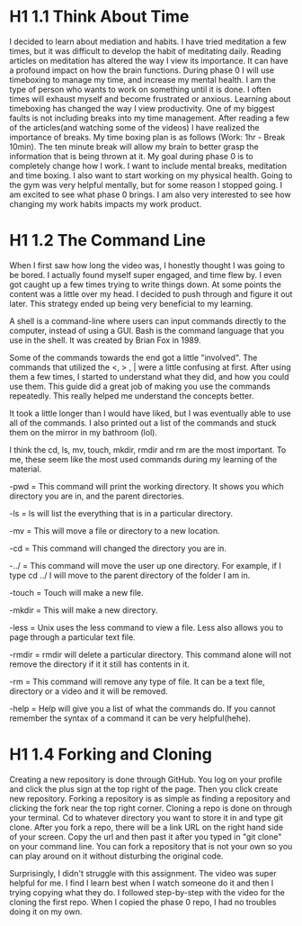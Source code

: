 # H1 1.1 Think About Time

I decided to learn about mediation and habits. I have tried meditation a few times, but it was difficult to develop the habit of meditating daily. Reading articles on meditation has altered the way I view its importance. It can have a profound impact on how the brain functions.  During phase 0 I will use timeboxing to manage my time, and increase my mental health. I am the type of person who wants to work on something until it is done. I often times will exhaust myself and become frustrated or anxious. Learning about timeboxing has changed the way I view productivity. One of my biggest faults is not including breaks into my time management. After reading a few of the articles(and watching some of the videos) I have realized the importance of breaks. My time boxing plan is as follows (Work: 1hr - Break 10min). The ten minute break will allow my brain to better grasp the information that is being thrown at it.  My goal during phase 0 is to completely change how I work. I want to include mental breaks, meditation and time boxing. I also want to start working on my physical health.  Going to the gym was very helpful mentally, but for some reason I stopped going. I am excited to see what phase 0 brings. I am also very interested to see how changing my work habits impacts my work product.



# H1 1.2 The Command Line

When I first saw how long the video was, I honestly thought I was going to be bored. I actually found myself super engaged, and time flew by. I even got caught up a few times trying to write things down. At some points the content was a little over my head. I decided to push through and figure it out later. This strategy ended up being very beneficial to my learning.

A shell is a command-line where users can input commands directly to the computer, instead of using a GUI. Bash is the command language that you use in the shell. It was created by Brian Fox in 1989.

Some of the commands towards the end got a little "involved". The commands that utilized the <, > , | were a little confusing at first. After using them a few times, I started to understand what they did, and how you could use them. This guide did a great job of making you use the commands repeatedly. This really helped me understand the concepts better.

It took a little longer than I would have liked, but I was eventually able to use all of the commands. I also printed out a list of the commands and stuck them on the mirror in my bathroom (lol).

I think the cd, ls, mv, touch, mkdir, rmdir and rm are the most important. To me, these seem like the most used commands during my learning of the material.

-pwd = This command will print the working directory. It shows you which directory you are in, and the parent directories.

-ls = ls will list the everything that is in a particular directory.

-mv = This will move a file or directory to a new location.

-cd = This command will changed the directory you are in.

-../ = This command will move the user up one directory. For example, if I type cd ../ I will move to the parent directory of the folder I am in.

-touch = Touch will make a new file.

-mkdir = This will make a new directory.

-less = Unix uses the less command to view a file. Less also allows you to page through a particular text file.

-rmdir = rmdir will delete a particular directory. This command alone will not remove the directory if it it still has contents in it.

-rm = This command will remove any type of file. It can be a text file, directory or a video and it will be removed.

-help = Help will give you a list of what the commands do. If you cannot remember the syntax of a command it can be very helpful(hehe).



# H1 1.4 Forking and Cloning

Creating a new repository is done through GitHub. You log on your profile and click the plus sign at the top right of the page. Then you click create new repository. Forking a repository is as simple as finding a repository and clicking the fork near the top right corner. Cloning a repo is done on through your terminal. Cd to whatever directory you want to store it in and type git clone. After you fork a repo, there will be a link URL on the right hand side of your screen. Copy the url and then past it after you typed in "git clone" on your command line. You can fork a repository that is not your own so you can play around on it without disturbing the original code.

Surprisingly, I didn't struggle with this assignment. The video was super helpful for me. I find I learn best when I watch someone do it and then I trying copying what they do. I followed step-by-step with the video for the cloning the first repo. When I copied the phase 0 repo, I had no troubles doing it on my own.